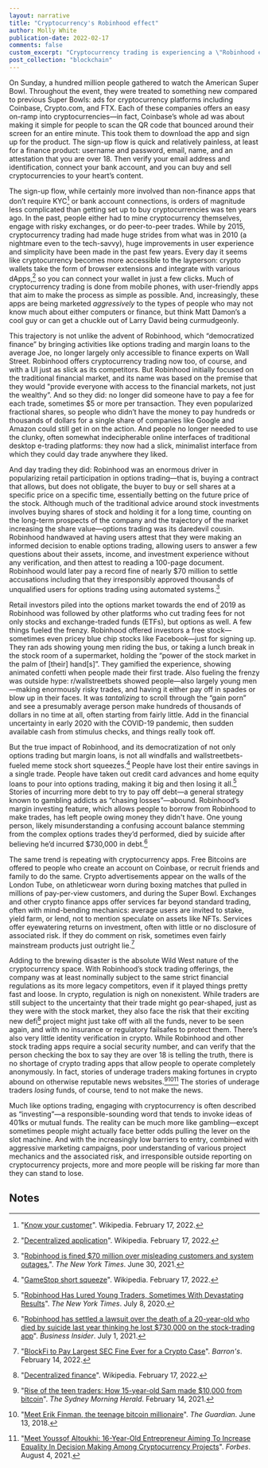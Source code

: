 ```yaml
---
layout: narrative
title: "Cryptocurrency's Robinhood effect"
author: Molly White
publication-date: 2022-02-17
comments: false
custom_excerpt: "Cryptocurrency trading is experiencing a \"Robinhood effect\", where lower barriers to entry are combining with aggressive marketing and outside hype to draw inadequately informed traders into what is described as \"investing\", but looks a lot more like gambling." 
post_collection: "blockchain"
---
```


On Sunday, a hundred million people gathered to watch the American Super Bowl. Throughout the event, they were treated to something new compared to previous Super Bowls: ads for cryptocurrency platforms including Coinbase, Crypto.com, and FTX. Each of these companies offers an easy on-ramp into cryptocurrencies—in fact, Coinbase’s whole ad was about making it simple for people to scan the QR code that bounced around their screen for an entire minute. This took them to download the app and sign up for the product. The sign-up flow is quick and relatively painless, at least for a finance product: username and password, email, name, and an attestation that you are over 18. Then verify your email address and identification, connect your bank account, and you can buy and sell cryptocurrencies to your heart’s content.

The sign-up flow, while certainly more involved than non-finance apps that don’t require KYC[^fn7] or bank account connections, is orders of magnitude less complicated than getting set up to buy cryptocurrencies was ten years ago. In the past, people either had to mine cryptocurrency themselves, engage with risky exchanges, or do peer-to-peer trades. While by 2015, cryptocurrency trading had made huge strides from what was in 2010 (a nightmare even to the tech-savvy), huge improvements in user experience and simplicity have been made in the past few years. Every day it seems like cryptocurrency becomes more accessible to the layperson: crypto wallets take the form of browser extensions and integrate with various dApps,[^fn8] so you can connect your wallet in just a few clicks. Much of cryptocurrency trading is done from mobile phones, with user-friendly apps that aim to make the process as simple as possible. And, increasingly, these apps are being marketed *aggressively* to the types of people who may not know much about either computers or finance, but think Matt Damon’s a cool guy or can get a chuckle out of Larry David being curmudgeonly.

This trajectory is not unlike the advent of Robinhood, which “democratized finance” by bringing activities like options trading and margin loans to the average Joe, no longer largely only accessible to finance experts on Wall Street. Robinhood offers cryptocurrency trading now too, of course, and with a UI just as slick as its competitors. But Robinhood initially focused on the traditional financial market, and its name was based on the premise that they would "provide everyone with access to the financial markets, not just the wealthy”. And so they did: no longer did someone have to pay a fee for each trade, sometimes $5 or more per transaction. They even popularized fractional shares, so people who didn’t have the money to pay hundreds or thousands of dollars for a single share of companies like Google and Amazon could still get in on the action. And people no longer needed to use the clunky, often somewhat indecipherable online interfaces of traditional desktop e-trading platforms: they now had a slick, minimalist interface from which they could day trade anywhere they liked.

And day trading they did: Robinhood was an enormous driver in popularizing retail participation in options trading—that is, buying a contract that allows, but does not obligate, the buyer to buy or sell shares at a specific price on a specific time, essentially betting on the future price of the stock. Although much of the traditional advice around stock investments involves buying shares of stock and holding it for a long time, counting on the long-term prospects of the company and the trajectory of the market increasing the share value—options trading was its daredevil cousin. Robinhood handwaved at having users attest that they were making an informed decision to enable options trading, allowing users to answer a few questions about their assets, income, and investment experience without any verification, and then attest to reading a 100-page document. Robinhood would later pay a record fine of nearly $70 million to settle accusations including that they irresponsibly approved thousands of unqualified users for options trading using automated systems.[^fn9]  

Retail investors piled into the options market towards the end of 2019 as Robinhood was followed by other platforms who cut trading fees for not only stocks and exchange-traded funds (ETFs), but options as well. A few things fueled the frenzy. Robinhood offered investors a free stock—sometimes even pricey blue chip stocks like Facebook—just for signing up. They ran ads showing young men riding the bus, or taking a lunch break in the stock room of a supermarket, holding the “power of the stock market in the palm of [their] hand[s]”.  They gamified the experience, showing animated confetti when people made their first trade. Also fueling the frenzy was outside hype: r/wallstreetbets showed people—also largely young men—making enormously risky trades, and having it either pay off in spades or blow up in their faces. It was *tantalizing* to scroll through the “gain porn” and see a presumably average person make hundreds of thousands of dollars in no time at all, often starting from fairly little. Add in the financial uncertainty in early 2020 with the COVID-19 pandemic, then sudden available cash from stimulus checks, and things really took off. 

But the true impact of Robinhood, and its democratization of not only options trading but margin loans, is not all windfalls and wallstreetbets-fueled meme stock short squeezes.[^fn10] People have lost their entire savings in a single trade. People have taken out credit card advances and home equity loans to pour into options trading, making it big and then losing it all.[^fn1] Stories of incurring more debt to try to pay off debt—a general strategy known to gambling addicts as “chasing losses”—abound. Robinhood’s margin investing feature, which allows people to borrow from Robinhood to make trades, has left people owing money they didn't have. One young person, likely misunderstanding a confusing account balance stemming from the complex options trades they’d performed, died by suicide after believing he’d incurred $730,000 in debt.[^fn2]

The same trend is repeating with cryptocurrency apps. Free Bitcoins are offered to people who create an account on Coinbase, or recruit friends and family to do the same. Crypto advertisements appear on the walls of the London Tube, on athleticwear worn during boxing matches that pulled in millions of pay-per-view customers, and during the Super Bowl. Exchanges and other crypto finance apps offer services far beyond standard trading, often with mind-bending mechanics: average users are invited to stake, yield farm, or lend, not to mention speculate on assets like NFTs. Services offer eyewatering returns on investment, often with little or no disclosure of associated risk. If they do comment on risk, sometimes even fairly mainstream products just outright lie.[^fn3] 

Adding to the brewing disaster is the absolute Wild West nature of the cryptocurrency space. With Robinhood’s stock trading offerings, the company was at least nominally subject to the same strict financial regulations as its more legacy competitors, even if it played things pretty fast and loose. In crypto, regulation is nigh on nonexistent. While traders are still subject to the uncertainty that their trade might go pear-shaped, just as they were with the stock market, they also face the risk that their exciting new defi[^fn11] project might just take off with all the funds, never to be seen again, and with no insurance or regulatory failsafes to protect them. There’s also very little identity verification in crypto. While Robinhood and other stock trading apps require a social security number, and can verify that the person checking the box to say they are over 18 is telling the truth, there is no shortage of crypto trading apps that allow people to operate completely anonymously. In fact, stories of underage traders making fortunes in crypto abound on otherwise reputable news websites.[^fn4][^fn5][^fn6] The stories of underage traders _losing_ funds, of course, tend to not make the news.

Much like options trading, engaging with cryptocurrency is often described as “investing”—a responsible-sounding word that tends to invoke ideas of 401ks or mutual funds. The reality can be much more like gambling—except sometimes people might actually face better odds pulling the lever on the slot machine. And with the increasingly low barriers to entry, combined with aggressive marketing campaigns, poor understanding of various project mechanics and the associated risk, and irresponsible outside reporting on cryptocurrency projects, more and more people will be risking far more than they can stand to lose.

## Notes

[^fn1]: "[Robinhood Has Lured Young Traders, Sometimes With Devastating Results](https://www.nytimes.com/2020/07/08/technology/robinhood-risky-trading.html)". _The New York Times_. July 8, 2020.
[^fn2]: "[Robinhood has settled a lawsuit over the death of a 20-year-old who died by suicide last year thinking he lost $730,000 on the stock-trading app](https://www.businessinsider.com/robinhood-settled-suit-suicide-20-year-old-trader-alex-kearns-2021-7)". _Business Insider_. July 1, 2021.
[^fn3]: "[BlockFi to Pay Largest SEC Fine Ever for a Crypto Case](https://www.barrons.com/articles/blockfi-largest-sec-fine-crypto-case-51644855079)". _Barron's_. February 14, 2022.
[^fn4]: "[Rise of the teen traders: How 15-year-old Sam made $10,000 from bitcoin](https://www.smh.com.au/national/rise-of-the-teen-traders-how-15-year-old-sam-made-10-000-from-bitcoin-20210212-p57226.html)". _The Sydney Morning Herald_. February 14, 2021.
[^fn5]: "[Meet Erik Finman, the teenage bitcoin millionaire](https://www.theguardian.com/technology/2018/jun/13/meet-erik-finman-the-teenage-bitcoin-millionaire)". _The Guardian_. June 13, 2018.
[^fn6]: "[Meet Youssof Altoukhi: 16-Year-Old Entrepreneur Aiming To Increase Equality In Decision Making Among Cryptocurrency Projects](https://www.forbes.com/sites/tommywilliams1/2021/08/04/meet-youssof-altoukhi-16-year-old-entrepreneur-aiming-to-increase-equality-in-decision-making-among-cryptocurrency-projects/?sh=5bcd809b4d1f)". _Forbes_. August 4, 2021.
[^fn7]: "[Know your customer](https://en.wikipedia.org/wiki/Know_your_customer)". Wikipedia. February 17, 2022.
[^fn8]: "[Decentralized application](https://en.wikipedia.org/wiki/Decentralized_application)". Wikipedia. February 17, 2022.
[^fn9]: "[Robinhood is fined $70 million over misleading customers and system outages.](https://www.nytimes.com/2021/06/30/technology/robinhood-fined-misleading-customers.html)". _The New York Times_. June 30, 2021.
[^fn10]: "[GameStop short squeeze](https://en.wikipedia.org/wiki/GameStop_short_squeeze)". Wikipedia. February 17, 2022.
[^fn11]: "[Decentralized finance](https://en.wikipedia.org/wiki/Decentralized_finance)". Wikipedia. February 17, 2022.
